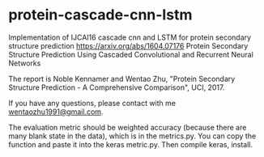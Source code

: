 # protein-cascade-cnn-lstm
Implementation of IJCAI16 cascade cnn and LSTM for protein secondary structure prediction
https://arxiv.org/abs/1604.07176
Protein Secondary Structure Prediction Using Cascaded Convolutional and Recurrent Neural Networks

The report is Noble Kennamer and Wentao Zhu, "Protein Secondary Structure Prediction - A Comprehensive Comparison", UCI, 2017.


If you have any questions, please contact with me wentaozhu1991@gmail.com.

The evaluation metric should be weighted accuracy (because there are many blank state in the data), which is in the metrics.py. You can copy the function and paste it into the keras metric.py. Then compile keras, install. 
